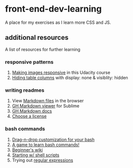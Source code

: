 # front-end-dev-learning
A place for my exercises as I learn more CSS and JS. 

## additional resources
A list of resources for further learning

### responsive patterns
1. [Making images responsive](https://www.udacity.com/course/responsive-images--ud882) in this Udacity course
2. [Hiding table columns](https://www.lifewire.com/display-none-vs-visibility-hidden-3466884) with display: none & visiblity: hidden

### writing readmes
1. View [Markdown files](https://dillinger.io/) in the browser
2. [GH Markdown viewer](https://packagecontrol.io/packages/GitHub%20Flavored%20Markdown%20Preview) for Sublime
3. [GH Markdown docs](https://help.github.com/articles/getting-started-with-writing-and-formatting-on-github/)
4. [Choose a license](https://choosealicense.com/)

### bash commands
1. [Drag-n-drop customization for your bash](http://bashrcgenerator.com/)
2. [A game to learn bash commands!](https://www.bash.academy/)
3. [Beginner's wiki](http://www.tldp.org/LDP/Bash-Beginners-Guide/html/)
4. [Starting w/ shell scripts](http://tldp.org/HOWTO/Bash-Prog-Intro-HOWTO.html)
5. Trying out [regular expressions](https://regexr.com/)
